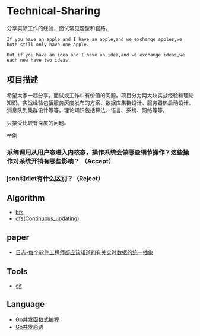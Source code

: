 # Technical-Sharing
分享实际工作的经验，面试常见题型和套路。
```
If you have an apple and I have an apple,and we exchange apples,we both still only have one apple.

But if you have an idea and I have an idea,and we exchange ideas,we each now have two ideas.
```

## 项目描述

希望大家一起分享，面试或工作中有价值的问题。项目分为两大块实战经验和理论知识。实战经验包括服务灰度发布的方案、数据库集群设计、服务器热启动设计、消息队列集群设计等等。理论知识包括算法、语言、系统、网络等等。

只接受比较有深度的问题。

举例
### 系统调用从用户态进入内核态，操作系统会做哪些细节操作？这些操作对系统开销有哪些影响？ （Accept）

### json和dict有什么区别？（Reject）

## Algorithm

* [bfs](./theory/algorithm/bfs.md)
* [dfs(Continuous_updating)](./theory/algorithm/dfs(Continuous_updating).md)

## paper

* [日志-每个软件工程师都应该知道的有关实时数据的统一抽象](./theory/paper/index.md#日志-每个软件工程师都应该知道的有关实时数据的统一抽象)

## Tools

* [git](./tools/git.md)

## Language

* [Go并发函数式编程](./theory/language/Go函数式编程.md)
* [Go并发原语](./theory/language/Go并发原语.md)
  
